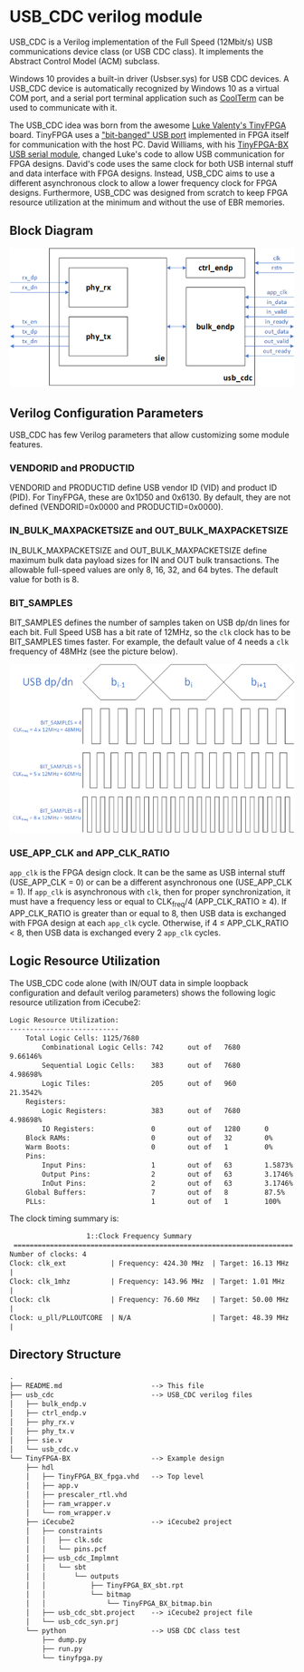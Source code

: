 # USB\_CDC verilog module

USB\_CDC is a Verilog implementation of the Full Speed (12Mbit/s) USB communications device class (or USB CDC class). It implements the Abstract Control Model (ACM) subclass.

Windows 10 provides a built-in driver (Usbser.sys) for USB CDC devices.
A USB\_CDC device is automatically recognized by Windows 10 as a virtual COM port, and a serial port terminal application such as [CoolTerm](https://freeware.the-meiers.org/) can be used to communicate with it.

The USB\_CDC idea was born from the awesome [Luke Valenty's TinyFPGA](https://github.com/tinyfpga/TinyFPGA-BX) board. TinyFPGA uses a ["bit-banged" USB port](https://github.com/tinyfpga/TinyFPGA-Bootloader) implemented in FPGA itself for communication with the host PC.
David Williams, with his [TinyFPGA-BX USB serial module](https://github.com/davidthings/tinyfpga_bx_usbserial), changed Luke's code to allow USB communication for FPGA designs.
David's code uses the same clock for both USB internal stuff and data interface with FPGA designs.
Instead, USB\_CDC aims to use a different asynchronous clock to allow a lower frequency clock for FPGA designs.
Furthermore, USB\_CDC was designed from scratch to keep FPGA resource utilization at the minimum and without the use of EBR memories.

## Block Diagram

![](readme_files/usb_cdc.png)


## Verilog Configuration Parameters
USB\_CDC has few Verilog parameters that allow customizing some module features.

### VENDORID and PRODUCTID
VENDORID and PRODUCTID define USB vendor ID (VID) and product ID (PID). For TinyFPGA, these are 0x1D50 and 0x6130. By default, they are not defined (VENDORID=0x0000 and PRODUCTID=0x0000).

### IN\_BULK\_MAXPACKETSIZE and OUT\_BULK\_MAXPACKETSIZE
IN\_BULK\_MAXPACKETSIZE and OUT\_BULK\_MAXPACKETSIZE define maximum bulk data payload sizes for IN and OUT bulk transactions. The allowable full-speed values are only 8, 16, 32, and 64 bytes. The default value for both is 8.

### BIT\_SAMPLES
BIT\_SAMPLES defines the number of samples taken on USB dp/dn lines for each bit. Full Speed USB has a bit rate of 12MHz, so the `clk` clock has to be BIT\_SAMPLES times faster. For example, the default value of 4 needs a `clk` frequency of 48MHz (see the picture below).

![](readme_files/bit_samples.png)

### USE\_APP\_CLK and APP\_CLK\_RATIO
`app_clk` is the FPGA design clock. It can be the same as USB internal stuff (USE\_APP\_CLK = 0) or can be a different asynchronous one (USE\_APP\_CLK = 1). If `app_clk` is asynchronous with `clk`, then for proper synchronization, it must have a frequency less or equal to CLK<sub>freq</sub>/4 (APP\_CLK\_RATIO &ge; 4).
If APP\_CLK\_RATIO is greater than or equal to 8, then USB data is exchanged with FPGA design at each `app_clk` cycle. Otherwise, if 4 &le; APP\_CLK\_RATIO &lt; 8, then USB data is exchanged every 2 `app_clk` cycles.
 
## Logic Resource Utilization

The USB\_CDC code alone (with IN/OUT data in simple loopback configuration and default verilog parameters) shows the following logic resource utilization from iCecube2:

```
Logic Resource Utilization:
---------------------------
    Total Logic Cells: 1125/7680
        Combinational Logic Cells: 742      out of   7680      9.66146%
        Sequential Logic Cells:    383      out of   7680      4.98698%
        Logic Tiles:               205      out of   960       21.3542%
    Registers: 
        Logic Registers:           383      out of   7680      4.98698%
        IO Registers:              0        out of   1280      0
    Block RAMs:                    0        out of   32        0%
    Warm Boots:                    0        out of   1         0%
    Pins:
        Input Pins:                1        out of   63        1.5873%
        Output Pins:               2        out of   63        3.1746%
        InOut Pins:                2        out of   63        3.1746%
    Global Buffers:                7        out of   8         87.5%
    PLLs:                          1        out of   1         100%
```

The clock timing summary is:

```
                   1::Clock Frequency Summary
 =====================================================================
Number of clocks: 4
Clock: clk_ext           | Frequency: 424.30 MHz  | Target: 16.13 MHz  | 
Clock: clk_1mhz          | Frequency: 143.96 MHz  | Target: 1.01 MHz   | 
Clock: clk               | Frequency: 76.60 MHz   | Target: 50.00 MHz  | 
Clock: u_pll/PLLOUTCORE  | N/A                    | Target: 48.39 MHz  |
```

## Directory Structure

```
.
├── README.md                      --> This file
├── usb_cdc                        --> USB_CDC verilog files
│   ├── bulk_endp.v
│   ├── ctrl_endp.v
│   ├── phy_rx.v
│   ├── phy_tx.v
│   ├── sie.v
│   └── usb_cdc.v
└── TinyFPGA-BX                    --> Example design
    ├── hdl
    │   ├── TinyFPGA_BX_fpga.vhd   --> Top level
    │   ├── app.v
    │   ├── prescaler_rtl.vhd
    │   ├── ram_wrapper.v
    │   └── rom_wrapper.v
    ├── iCecube2                   --> iCecube2 project
    │   ├── constraints
    │   │   ├── clk.sdc
    │   │   └── pins.pcf
    │   ├── usb_cdc_Implmnt
    │   │   └── sbt
    │   │       └── outputs
    │   │           ├── TinyFPGA_BX_sbt.rpt
    │   │           └── bitmap
    │   │               └── TinyFPGA_BX_bitmap.bin
    │   ├── usb_cdc_sbt.project    --> iCecube2 project file
    │   └── usb_cdc_syn.prj
    └── python                     --> USB CDC class test
        ├── dump.py
        ├── run.py
        └── tinyfpga.py 
```
